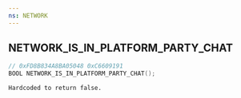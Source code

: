 ```yaml
---
ns: NETWORK
---
```

## NETWORK_IS_IN_PLATFORM_PARTY_CHAT

```c
// 0xFD8B834A8BA05048 0xC6609191
BOOL NETWORK_IS_IN_PLATFORM_PARTY_CHAT();
```

```
Hardcoded to return false.
```

